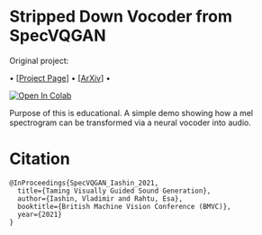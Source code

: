 # Stripped Down Vocoder from SpecVQGAN

Original project:

• [[Project Page](https://v-iashin.github.io/SpecVQGAN)]
• [[ArXiv](http://arxiv.org/abs/2110.08791)]
•

[![Open In Colab](https://colab.research.google.com/assets/colab-badge.svg)](https://colab.research.google.com/drive/1B-s8iWXzZmH2ZXbc0r2sRZd0Pg_FFm1X?usp=sharing
)

Purpose of this is educational. A simple demo showing how a mel spectrogram can be transformed via a neural vocoder into audio. 

<!-- <img src="https://github.com/v-iashin/v-iashin.github.io/raw/master/images/specvqgan/specvqgan_vggsound_samples.jpg" alt="Generated Samples Using our Model" width="900"> -->

# Citation
```
@InProceedings{SpecVQGAN_Iashin_2021,
  title={Taming Visually Guided Sound Generation},
  author={Iashin, Vladimir and Rahtu, Esa},
  booktitle={British Machine Vision Conference (BMVC)},
  year={2021}
}
```
